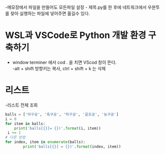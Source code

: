 -메모장에서 파일을 만들어도 모든파일 설정 - 제목.py를 한 후에 네트워크에서 우분투를 찾아 실행하는 파일에 넣어주면 옮길수 있다.

# WSL과 VSCode로 Python 개발 환경 구축하기
- window terminer 에서 cod . 을 치면 VScod 창이 뜬다.  
-alt + shift 방향키는 복사,  ctrl + shift + k 는 삭제 
# 리스트
-리스트 전체 조회
```python  VScode
balls = ['야구공', '축구공', '탁구공', '골프공', '농구공']
i = 0
for item in balls:
    print('balls[{}]= {})'.format(i, item))
 i += 1
# 다른 방법 
for index, item in enumerate(balls):
        print('balls[{}] = {})'.format(index, item))
```
